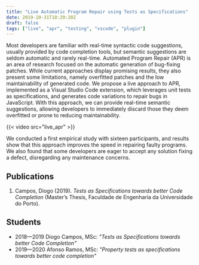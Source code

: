 ```yaml
---
title: "Live Automatic Program Repair using Tests as Specifications"
date: 2019-10-31T18:29:20Z
draft: false 
tags: ["live", "apr", "testing", "vscode", "plugin"]
---
```

Most developers are familiar with real-time syntactic code suggestions, usually provided by code completion tools, but semantic suggestions are seldom automatic and rarely real-time. Automated Program Repair (APR) is an area of research focused on the automatic generation of bug-fixing patches. While current approaches display promising results, they also present some limitations, namely overfitted patches and the low maintainability of generated code. We propose a live approach to APR, implemented as a Visual Studio Code extension, which leverages unit tests as specifications, and generates code variations to repair bugs in JavaScript. With this approach, we can provide real-time semantic suggestions, allowing developers to immediately discard those they deem overfitted or prone to reducing maintainability. 

{{< video src="live_apr" >}}

We conducted a first empirical study with sixteen participants, and results show that this approach improves the speed in repairing faulty programs. We also found that some developers are eager to accept any solution fixing a defect, disregarding any maintenance concerns.

## Publications

  1. Campos, Diogo (2019). *Tests as Specifications towards better Code Completion* (Master’s Thesis, Faculdade de Engenharia da Universidade do Porto).

## Students

  * 2018&mdash;2019 Diogo Campos, MSc: *"Tests as Specifications towards better Code Completion"*
  * 2019&mdash;2020 Afonso Ramos, MSc: *"Property tests as specifications towards better code completion"*
